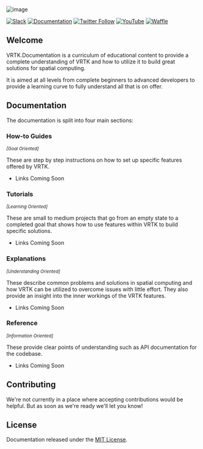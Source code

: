![image](https://user-images.githubusercontent.com/1029673/39358522-3d16a6aa-4a0e-11e8-9515-41909f36e70d.png)

[![Slack](http://sysdia2.co.uk/badge.svg)](http://invite.vrtk.io)
[![Documentation](https://img.shields.io/badge/readme-docs-3484C6.svg)](http://docs.vrtk.io)
[![Twitter Follow](https://img.shields.io/twitter/follow/vr_toolkit.svg?style=flat&label=twitter)](https://twitter.com/VR_Toolkit)
[![YouTube](https://img.shields.io/badge/youtube-channel-e52d27.svg)](http://videos.vrtk.io)
[![Waffle](https://img.shields.io/badge/project-backlog-78bdf2.svg)](https://waffle.io/ExtendRealityLtd/VRTK.Documentation)

## Welcome

VRTK.Documentation is a curriculum of educational content to provide
a complete understanding of VRTK and how to utilize it to build great
solutions for spatial computing.

It is aimed at all levels from complete beginners to advanced
developers to provide a learning curve to fully understand all that is
on offer.

## Documentation

The documentation is split into four main sections:

### How-to Guides
<sup>_[Goal Oriented]_</sup>

These are step by step instructions on how to set up specific features offered by VRTK.

 * Links Coming Soon

### Tutorials
<sup>_[Learning Oriented]_</sup>

These are small to medium projects that go from an empty state to a completed goal that
shows how to use features within VRTK to build specific solutions.

 * Links Coming Soon

### Explanations
<sup>_[Understanding Oriented]_</sup>

These describe common problems and solutions in spatial computing and how VRTK can be
utilized to overcome issues with little effort. They also provide an insight into the
inner workings of the VRTK features.

 * Links Coming Soon

### Reference
<sup>_[Information Oriented]_</sup>

These provide clear points of understanding such as API documentation for the codebase.

 * Links Coming Soon

## Contributing

We're not currently in a place where accepting contributions would
be helpful. But as soon as we're ready we'll let you know!

## License

Documentation released under the [MIT License].

[MIT License]: LICENSE.md